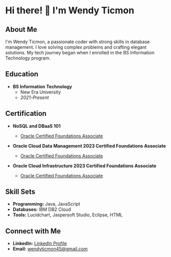 # Hi there! 👋 I'm Wendy Ticmon

## About Me

I'm  Wendy Ticmon, a passionate coder with strong skills in database management. I love solving complex problems and crafting elegant solutions. My tech journey began when I enrolled in the BS Information Technology program.

## Education

- **BS Information Technology**
  - New Era University
  - *2021-Present*

## Certification

- **NoSQL and DBaaS 101**
  - [Oracle Certified Foundations Associate](certification-link-1)
  
- **Oracle Cloud Data Management 2023 Certified Foundations Associate**
  - [Oracle Certified Foundations Associate](certification-link-2)

- **Oracle Cloud Infrastructure 2023 Certified Foundations Associate**
  - [Oracle Certified Foundations Associate](certification-link-3)

## Skill Sets

- **Programming:** Java, JavaScript
- **Databases:** IBM DB2 Cloud
- **Tools:** Lucidchart, Jaspersoft Studio, Eclipse, HTML

## Connect with Me

- **LinkedIn:** [LinkedIn Profile](linkedin-profile-link)
- **Email:** wendyticmon45@gmail.com
